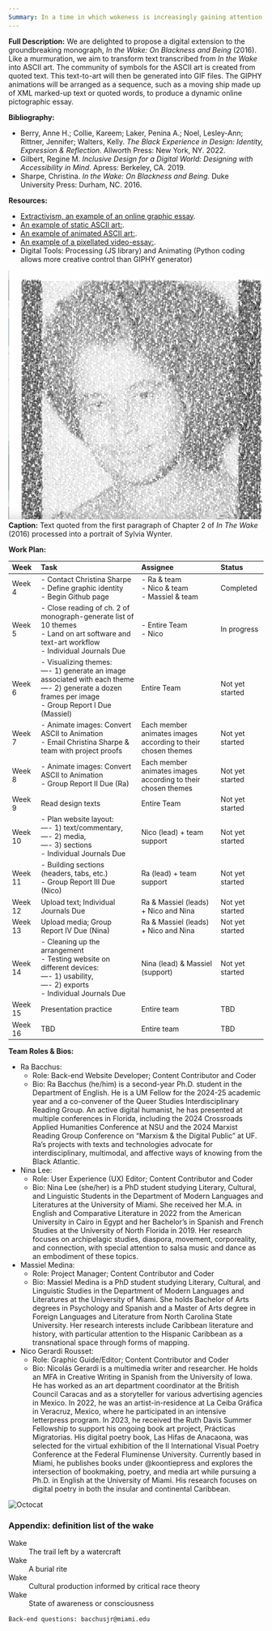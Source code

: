 ```yaml
---
Summary: In a time in which wokeness is increasingly gaining attention in our nation's political forums, the aim of this digital project is to create a new resource for the benefit of the public. The site converts quoted text from Christina Sharpe's monograph "In The Wake" into animated ASCII art visuals. It engages with wake work, with the intent of encouraging more discussion surrounding this important praxis that C. Sharpe has theorized.
---
```


**Full Description:** We are delighted to propose a digital extension to the groundbreaking monograph, _In the Wake: On Blackness and Being_ (2016). Like a murmuration, we aim to transform text transcribed from _In the Wake_ into ASCII art. The community of symbols for the ASCII art is created from quoted text. This text-to-art will then be generated into GIF files. The GIPHY animations will be arranged as a sequence, such as a moving ship made up of XML marked-up text or quoted words, to produce a dynamic online pictographic essay.

**Bibliography:**
*   Berry, Anne H.; Collie, Kareem; Laker, Penina A.; Noel, Lesley-Ann; Rittner, Jennifer; Walters, Kelly. _The Black Experience in Design: Identity, Expression & Reflection._ Allworth Press: New York, NY. 2022.
*   Gilbert, Regine M. _Inclusive Design for a Digital World: Designing with Accessibility in Mind._ Apress: Berkeley, CA. 2019.
*   Sharpe, Christina. _In the Wake: On Blackness and Being._ Duke University Press: Durham, NC. 2016.

**Resources:**

*   [Extractivism, an example of an online graphic essay](https://extractivism.online/).
*   [An example of static ASCII art:](https://scipython.com/blog/ascii-art/).
*   [An example of animated ASCII art:](https://giphy.com/explore/ascii-art).
*   [An example of a pixellated video-essay:](https://vimeo.com/461887125).
*   Digital Tools: Processing (JS library) and Animating (Python coding allows more creative control than GIPHY generator)

![Wynter](assets/img/wynter.png)
**Caption:** Text quoted from the first paragraph of Chapter 2 of _In The Wake_ (2016) processed into a portrait of Sylvia Wynter.

**Work Plan:**

| Week        | Task          | Assignee | Status |
|:-------------|:------------------|:------|:------|
| Week 4         | - Contact Christina Sharpe<br/> - Define graphic identity<br/> - Begin Github page<br/> | - Ra & team<br/> - Nico & team<br/> - Massiel & team<br/> | Completed  |
| Week 5      | - Close reading of ch. 2 of monograph-generate list of 10 themes<br/> - Land on art software and text-art workflow<br/> - Individual Journals Due<br/>   | - Entire Team<br/> - Nico<br/>   | In progress  |
| Week 6           | - Visualizing themes:<br/> —- 1) generate an image associated with each theme<br/> —- 2) generate a dozen frames per image<br/>  - Group Report I Due (Massiel)<br/>    | Entire Team   | Not yet started  |
| Week 7           | - Animate images: Convert ASCII to Animation<br/> - Email Christina Sharpe & team with project proofs<br/> | Each member animates images according to their chosen themes  | Not yet started  |
| Week 8           | - Animate images: Convert ASCII to Animation<br/> - Group Report II Due (Ra) | Each member animates images according to their chosen themes  | Not yet started  |
| Week 9 | Read design texts   | Entire Team  | Not yet started  |
| Week 10           | - Plan website layout:<br/>  —- 1) text/commentary,<br/>  —- 2) media,<br/>  —- 3) sections<br/>  - Individual Journals Due   | Nico (lead) + team support   | Not yet started  |
| Week 11           | - Building sections (headers, tabs, etc.)<br/> - Group Report III Due (Nico)<br/> | Ra (lead) + team support  | Not yet started  |
| Week 12           | Upload text;  Individual Journals Due    | Ra & Massiel (leads) + Nico and Nina   | Not yet started  |
| Week 13           | Upload media; Group Report IV Due (Nina) | Ra & Massiel (leads) + Nico and Nina  | Not yet started  |
| Week 14           | - Cleaning up the arrangement<br/> - Testing website on different devices:<br/> —- 1) usability,<br/> —- 2) exports<br/> - Individual Journals Due<br/> | Nina (lead) & Massiel (support) | Not yet started  |
| Week 15 | Presentation practice   | Entire team  | TBD | 
| Week 16           | TBD     | Entire team   |TBD|

**Team Roles & Bios:**
*   Ra Bacchus:
      - Role: Back-end Website Developer; Content Contributor and Coder 
      - Bio: Ra Bacchus (he/him) is a second-year Ph.D. student in the Department of English. He is a UM Fellow for the 2024-25 academic year and a co-convener of the Queer Studies Interdisciplinary Reading Group. An active digital humanist, he has presented at multiple conferences in Florida, including the 2024 Crossroads Applied Humanities Conference at NSU and the 2024 Marxist Reading Group  Conference on “Marxism & the Digital Public” at UF. Ra’s projects with texts and technologies advocate for interdisciplinary, multimodal, and affective ways of knowing from the Black Atlantic.
*   Nina Lee:
      - Role: User Experience (UX) Editor; Content Contributor and Coder 
      - Bio: Nina Lee (she/her) is a PhD student studying Literary, Cultural, and Linguistic Students in the Department of Modern Languages and Literatures at the University of Miami. She received her M.A. in English and Comparative Literature in 2022 from the American University in Cairo in Egypt and her Bachelor’s in Spanish and French Studies at the University of North Florida in 2019. Her research focuses on archipelagic studies, diaspora, movement, corporeality, and connection, with special attention to salsa music and dance as an embodiment of these topics.
*   Massiel Medina:
      - Role: Project Manager; Content Contributor and Coder 
      - Bio: Massiel Medina is a PhD student studying Literary, Cultural, and Linguistic Studies in the Department of Modern Languages and Literatures at the University of Miami. She holds Bachelor of Arts degrees in Psychology and Spanish and a Master of Arts degree in Foreign Languages and Literature from North Carolina State University. Her research interests include Caribbean literature and history, with particular attention to the Hispanic Caribbean as a transnational space through forms of mapping.
*   Nico Gerardi Rousset:
      - Role: Graphic Guide/Editor; Content Contributor and Coder 
      - Bio: Nicolás Gerardi is a multimedia writer and researcher. He holds an MFA in Creative Writing in Spanish from the University of Iowa. He has worked as an art department coordinator at the British Council Caracas and as a storyteller for various advertising agencies in Mexico. In 2022, he was an artist-in-residence at La Ceiba Gráfica in Veracruz, Mexico, where he participated in an intensive letterpress program. In 2023, he received the Ruth Davis Summer Fellowship to support his ongoing book art project, Prácticas Migratorias. His digital poetry book, Las Hifas de Anacaona, was selected for the virtual exhibition of the II International Visual Poetry Conference at the Federal Fluminense University. Currently based in Miami, he publishes books under @koontiepress and explores the intersection of bookmaking, poetry, and media art while pursuing a Ph.D. in English at the University of Miami. His research focuses on digital poetry in both the insular and continental Caribbean.

![Octocat](https://github.githubassets.com/images/icons/emoji/octocat.png)

### Appendix: definition list of the wake

<dl>
<dt>Wake</dt>
<dd>The trail left by a watercraft</dd>
<dt>Wake</dt>
<dd>A burial rite</dd>
<dt>Wake</dt>
<dd>Cultural production informed by critical race theory</dd>
<dt>Wake</dt>
<dd>State of awareness or consciousness</dd>
</dl>

```
Back-end questions: bacchusjr@miami.edu
```
